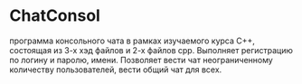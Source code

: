 # ChatConsol
программа консольного чата в рамках изучаемого курса C++, состоящая из 3-х хэд файлов и 2-х файлов cpp. Выполняет регистрацию по логину и паролю, имени. Позволяет вести чат неограниченному количеству пользователей, вести общий чат для всех.
